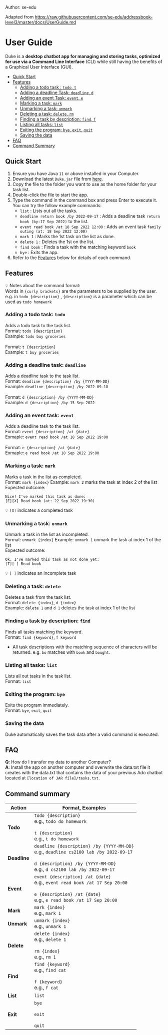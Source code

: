 Author: se-edu

Adapted from https://raw.githubusercontent.com/se-edu/addressbook-level3/master/docs/UserGuide.md
# User Guide


Duke is a **desktop chatbot app for managing and storing tasks, optimized for use via a Command Line Interface** (CLI) while still having the benefits of a Graphical User Interface (GUI). <br>

- [Quick Start](#quick-start)
- [Features](#features)
    * [Adding a todo task : `todo`, `t`](#adding-a-todo-task-todo)
    * [Adding a deadline Task: `deadline`, `d`](#adding-a-deadline-task-deadline)
    * [Adding an event Task: `event`, `e`](#adding-an-event-task-event)
    * [Marking a task: `mark`](#marking-a-task-mark)
    * [Unmarking a task: `unmark`](#unmarking-a-task-unmark)
    * [Deleting a task: `delete`, `rm`](#deleting-a-task-delete)
    * [Finding a task by description: `find`, `f`](#finding-a-task-by-description-find)
    * [Listing all tasks: `list`](#listing-all-tasks-list)
    * [Exiting the program: `bye`, `exit`, `quit`](#exiting-the-program-bye)
    * [Saving the data](#saving-the-data)
- [FAQ](#faq)
- [Command Summary](#command-summary)

## Quick Start
1. Ensure you have Java `11` or above installed in your Computer.
2. Download the latest `Duke.jar` file from [here](https://github.com/jovitaanderson/ip/releases/tag/A-Release).
3. Copy the file to the folder you want to use as the home folder for your task list.
4. Double-click the file to start the app. 
5. Type the command in the command box and press Enter to execute it. You can try the follow example commands:
    - `list` : Lists out all the tasks.
    - `deadline return book /by 2022-09-17` : Adds a deadline task `return book (by:17 Sep 2022)` to the list.
    - `event read book /at 18 Sep 2022 12:00` : Adds an event task `family outing (at: 18 Sep 2022 12:00)`
    - `mark 1` : Marks the 1st task on the list as done.
    - `delete 1` : Deletes the 1st on the list.
    - `find book` : Finds a task with the matching keyword `book`
    - `bye` : Exits the app.
6. Refer to the [Features](#Features) below for details of each command.

##  Features
💡 Notes about the command format: <br>
Words in `{curly brackets}` are the parameters to be supplied by the user. <br>
e.g. in `todo {description}` , `{description}` is a parameter which can be used as `todo homework`

### Adding a todo task: `todo`
Adds a todo task to the task list. <br>
Format: `todo {description}` <br>
Example: `todo buy groceries`
<br> <br>
Format: `t {description}` <br>
Example: `t buy groceries`

### Adding a deadline task: `deadline`
Adds a deadline task to the task list. <br>
Format: `deadline {description} /by {YYYY-MM-DD}` <br>
Example: `deadline {description} /by 2022-09-18`
<br> <br>
Format: `d {description} /by {YYYY-MM-DD}` <br>
Example: `d {description} /by 15 Sep 2022`
### Adding an event task: `event`
Adds a deadline task to the task list. <br>
Format: `event {description} /at {date}` <br>
Exmaple: `event read book /at 18 Sep 2022 19:00`
<br> <br>
Format: `e {description} /at {date}` <br>
Exmaple: `e read book /at 18 Sep 2022 19:00`

### Marking a task: `mark`
Marks a task in the list as completed.<br>
Format: `mark {index}`
Example: `mark 2` marks the task at index 2 of the list <br>
Expected outcome:
```
Nice! I've marked this task as done:
[E][X] Read book (at: 22 Sep 2022 19:30)
```
💡 `[X]` indicates a completed task

### Unmarking a task: `unmark`
Unmark a task in the list as incompleted.<br>
Format: `unmark {index}`
Example: `unmark 1` unmark the task at index 1 of the list <br>
Expected outcome:
```
Ok, I've marked this task as not done yet:
[T][ ] Read book
```
💡 `[ ]` indicates an incomplete task

### Deleting a task: `delete`
Deletes a task from the task list.<br>
Format: `delete {index}`, `d {index}` <br>
Example: `delete 1` and `d 1` deletes the task at index 1 of the list

### Finding a task by description: `find`
Finds all tasks matching the keyword.<br>
Format: `find {keyword}`, `f keyword`
-  All task descriptions with the matching sequence of characters will be returned. e.g. `bo` matches with `book` and `bought`.

### Listing all tasks: `list`
Lists all out tasks in the task list.<br>
Format: `list`

### Exiting the program: `bye`
Exits the program immediately.<br>
Format: `bye`, `exit`, `quit`

### Saving the data
Duke automatically saves the task data after a valid command is executed. 

## FAQ
**Q**: How do I transfer my data to another Computer? <br>
**A**: Install the app on another computer and overwrite the data.txt file it creates with the data.txt that contains the data of your previous Ado chatbot located at `[location of JAR file]/tasks.txt`. <br>

## Command summary

Action | Format, Examples
--------|------------------
**Todo** | `todo {description}` <br> e.g., `todo do homework` <br> <br> `t {description}` <br> e.g., `t do homework`
**Deadline** | `deadline {description} /by {YYYY-MM-DD}` <br> e.g., `deadline cs2100 lab /by 2022-09-17`<br> <br> `d {description} /by {YYYY-MM-DD}`<br> e.g., `d cs2100 lab /by 2022-09-17`
**Event** | `event {description} /at {date}` <br> e.g., `event read book /at 17 Sep 20:00` <br> <br> `e {description} /at {date}`<br> e.g., `e read book /at 17 Sep 20:00`
**Mark** | `mark {index}`<br> e.g., `mark 1`
**Unmark** | `unmark {index}`<br> e.g., `unmark 1`
**Delete** | `delete {index}`<br> e.g., `delete 1`<br> <br>`rm {index}` <br> e.g., `rm 1`
**Find** | `find {keyword}` <br> e.g., `find cat`  <br> <br>`f {keyword}` <br> e.g., `f cat`
**List** | `list`
**Exit** | `bye`<br><br>`exit`<br><br>`quit`
